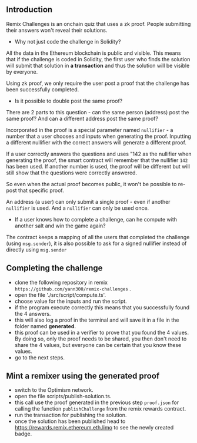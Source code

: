 ## Introduction

 Remix Challenges is an onchain quiz that uses a zk proof.  People submitting their answers won't reveal their solutions.

  - Why not just code the challenge in Solidity?
  
 All the data in the Ethereum blockchain is public and visible. This means that if the challenge is coded in Solidity, the first user who finds the solution will submit that solution in **a transaction** and thus the solution will be visible by everyone.

 Using zk proof, we only require the user post a proof that the challenge has been successfully completed.

  - Is it possible to double post the same proof?

There are 2 parts to this question - can the same person (address) post the same proof?  And can a different address post the same proof?

Incorporated in the proof is a special parameter named `nullifier` - a number that a user chooses and inputs when generating the proof. Inputting a different nullifier with the correct answers will generate a different proof.

If a user correctly answers the questions and uses "142 as the nullifier when generating the proof, the smart contract will remember that the nullifier `142` has been used.  If another number is used, the proof will be different but will still show that the questions were correctly answered.

 So even when the actual proof becomes public, it won't be possible to re-post that specific proof.  

 An address (a user) can only submit a single proof - even if another `nullifier` is used.  And a `nullifier` can only be used once.

  - If a user knows how to complete a challenge, can he compute with another salt and win the game again?

The contract keeps a mapping of all the users that completed the challenge (using `msg.sender`), it is also possible to ask for a signed nullifier instead of directly using `msg.sender`
 
 ## Completing the challenge

 - clone the following repository in remix `https://github.com/yann300/remix-challenges` .
 - open the file './src/script/compute.ts'.
 - choose value for the inputs and run the script.
 - if the program execute correctly this means that you successfully found the 4 answers.
 - this will also log a proof in the terminal and will save it in a file in the folder named **generated**.
 - this proof can be used in a verifier to prove that you found the 4 values. By doing so, only the proof needs to be shared, you then don't need to share the 4 values, but everyone can be certain that you know these values.
 - go to the next steps.

 ## Mint a remixer using the generated proof

 - switch to the Optimism network.
 - open the file scripts/publish-solution.ts.
 - this call use the proof generated in the previous step `proof.json` for calling the function `publishChallenge` from the remix rewards contract.
 - run the transaction for publishing the solution.
 - once the solution has been published head to https://rewards.remix.ethereum.eth.limo to see the newly created badge.






